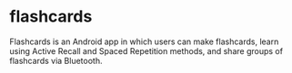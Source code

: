 # flashcards

Flashcards is an Android app in which users can make flashcards, learn using Active Recall and Spaced Repetition methods, and share groups of flashcards via Bluetooth.
